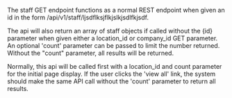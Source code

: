 The staff GET endpoint functions as a normal REST endpoint when given an id in the form
/api/v1/staff/ljsdflksjflkjslkjsdlfkjsdf.

The api will also return an array of staff objects if called without
the {id} parameter when given either a location_id or company_id GET parameter. An optional 'count' parameter
can be passed to limit the number returned. Without the "count" parameter, all results will be returned.

Normally, this api will be called first with a location_id and count parameter for the initial page display.
If the user clicks the 'view all' link, the system should make the same API call without the 'count' parameter to
return all results.